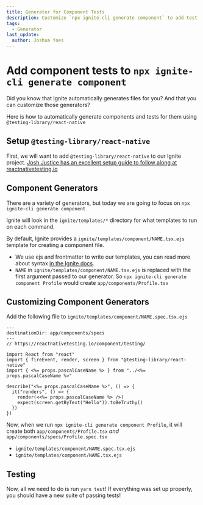 ```yaml
---
title: Generator for Component Tests
description: Customize `npx ignite-cli generate component` to add test files for each component generated
tags:
  - Generator
last_update:
  author: Joshua Yoes
---
```


# Add component tests to `npx ignite-cli generate component`

Did you know that Ignite automatically generates files for you? And that you can customize those generators?

Here is how to automatically generate components and tests for them using `@testing-library/react-native`

## Setup `@testing-library/react-native`

First, we will want to add `@testing-library/react-native` to our Ignite project. [Josh Justice has an excellent setup guide to follow along at reactnativetesting.io](https://reactnativetesting.io/component/setup)

## Component Generators

There are a variety of generators, but today we are going to focus on `npx ignite-cli generate component`

Ignite will look in the `ignite/templates/*` directory for what templates to run on each command.

By default, Ignite provides a `ignite/templates/component/NAME.tsx.ejs` template for creating a component file.

- We use ejs and frontmatter to write our templates, you can read more about syntax [in the Ignite docs](https://github.com/infinitered/ignite/blob/master/docs/Generator-Templates.md).
- `NAME` in `ignite/templates/component/NAME.tsx.ejs` is replaced with the first argument passed to our generator. So `npx ignite-cli generate component Profile` would create `app/components/Profile.tsx`

## Customizing Component Generators

Add the following file to `ignite/templates/component/NAME.spec.tsx.ejs`

```
---
destinationDir: app/components/specs
---
// https://reactnativetesting.io/component/testing/

import React from "react"
import { fireEvent, render, screen } from "@testing-library/react-native"
import { <%= props.pascalCaseName %> } from "../<%= props.pascalCaseName %>"

describe("<%= props.pascalCaseName %>", () => {
  it("renders", () => {
    render(<<%= props.pascalCaseName %> />)
    expect(screen.getByText("Hello")).toBeTruthy()
  })
})
```

Now, when we run `npx ignite-cli generate component Profile`, it will create both `app/components/Profile.tsx` _and_ `app/components/specs/Profile.spec.tsx`

- `ignite/templates/component/NAME.spec.tsx.ejs`
- `ignite/templates/component/NAME.tsx.ejs`

## Testing

Now, all we need to do is run `yarn test`! If everything was set up properly, you should have a new suite of passing tests!
